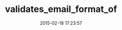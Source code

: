 ---
layout: post
title:  "validates_email_format_of"
repo:   "validates-email-format-of/validates_email_format_of"
date:   2015-02-18 17:23:57
gemurl: https://github.com/validates-email-format-of/validates_email_format_of
---